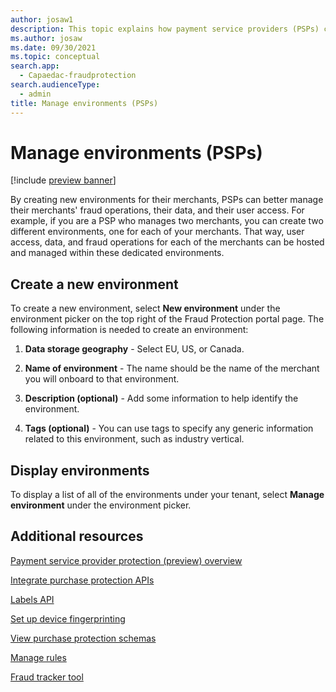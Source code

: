 ```yaml
---
author: josaw1
description: This topic explains how payment service providers (PSPs) can manage environments in Dynamics 365 Fraud Protection.  
ms.author: josaw
ms.date: 09/30/2021
ms.topic: conceptual
search.app: 
  - Capaedac-fraudprotection
search.audienceType:
  - admin
title: Manage environments (PSPs)
---
```


# Manage environments (PSPs)

[!include [preview banner](includes/preview-banner.md)]

By creating new environments for their merchants, PSPs can better manage their merchants' fraud operations, their data, and their user access. 
For example, if you are a PSP who manages two merchants, you can create two different environments, one for each of your merchants. That way, user access, data, and fraud operations for each of the merchants can be hosted and managed within these dedicated environments. 

## Create a new environment

To create a new environment, select **New environment** under the environment picker on the top right of the Fraud Protection portal page. The following information is needed to create an environment: 

1. **Data storage geography** - Select EU, US, or Canada. 

1. **Name of environment** - The name should be the name of the merchant you will onboard to that environment. 

1. **Description (optional)** - Add some information to help identify the environment. 

1. **Tags (optional)** - You can use tags to specify any generic information related to this environment, such as industry vertical.  

## Display environments

To display a list of all of the environments under your tenant, select **Manage environment** under the environment picker. 

## Additional resources

[Payment service provider protection (preview) overview](psp-overview.md)

[Integrate purchase protection APIs](integrate-real-time-api.md)  

[Labels API](labels-api.md) 

[Set up device fingerprinting](device-fingerprinting.md) 

[View purchase protection schemas](view-purchase-protection-schemas.md) 

[Manage rules](rules.md)  

[Fraud tracker tool](fraud-tracker.md)  
